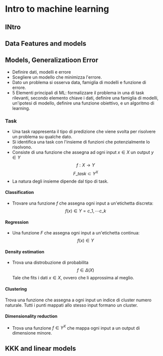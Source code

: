 # Intro to machine learning

## INtro

## Data Features and models

## Models, Generalizatioon Error
* Definire dati, modelli e errore
* Scegliere un modello che minimizza l'errore.
* Dato un problema si osserva data, famiglia di modelli e funzione di errore.
* 5 Elementi principali di ML: formalizzare il problema in una di task rilevanti, secondo elemento chiave i dati, definire una famiglia di modelli, un'ipotesi di modello, definire una funzione obiettivo, e un algoritmo di learning.

### Task
* Una task rappresenta il tipo di predizione che viene svolta per risolvere un problema su qualche dato.
* Si identifica una task con l'insieme di funzioni che potenzialmente lo risolvono.
* Consiste di una funzione che assegna ad ogni input $x\in X$ un output $y\in Y$
$$f:X\rightarrow Y$$
$$F\_{task}\subset Y^X$$
* La natura degli insieme dipende dal tipo di task.

#### Classification
* Trovare una funzione $f$ che assegna ogni input a un'etichetta discreta:
$$f(x)\in Y={c\_1, \cdots c\_k}$$

#### Regression
* Una funzione $F$ che assegna ogni input a un'etichetta continua:
$$f(x)\in Y$$

#### Density estimation
* Trova una distrobuzione di probabilita
$$f\in \Delta(X)$$
Tale che fits i dati $x\in X$, ovvero che li approssima al meglio.

#### Clustering
Trova una funzione che assegna a ogni input un indice di cluster numero naturale.
Tutti i punti mappati allo stesso input formano un cluster.

#### Dimensionality reduction
* Trova una funzione $f\in Y^X$ che mappa ogni input a un output di dimensione minore.


## KKK and linear models
